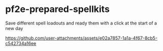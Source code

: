 # pf2e-prepared-spellkits
Save different spell loadouts and ready them with a click at the start of a new day


https://github.com/user-attachments/assets/e02a7857-1a1a-4f67-8cb5-c542734a16ee
